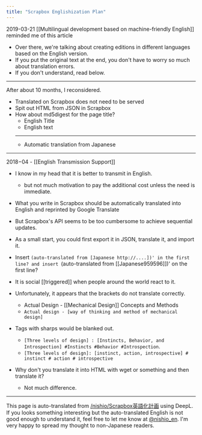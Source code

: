 ```yaml
---
title: "Scrapbox Englishization Plan"
---
```


2019-03-21 [[Multilingual development based on machine-friendly English]] reminded me of this article
- Over there, we're talking about creating editions in different languages based on the English version.
- If you put the original text at the end, you don't have to worry so much about translation errors.
- If you don't understand, read below.
---
After about 10 months, I reconsidered.
- Translated on Scrapbox does not need to be served
- Spit out HTML from JSON in Scrapbox
- How about md5digest for the page title?
    - English Title
    - English text
    - ---
    - Automatic translation from Japanese
-----
2018−04
    - [[English Transmission Support]]
- I know in my head that it is better to transmit in English.
    - but not much motivation to pay the additional cost unless the need is immediate.
- What you write in Scrapbox should be automatically translated into English and reprinted by Google Translate
- But Scrapbox's API seems to be too cumbersome to achieve sequential updates.
- As a small start, you could first export it in JSON, translate it, and import it.
- Insert `(auto-translated from [Japanese http://....])' in the first line? and insert `(auto-translated from [[Japanese959596]])' on the first line?
- It is social [[triggered]] when people around the world react to it.

- Unfortunately, it appears that the brackets do not translate correctly.
    - Actual Design - [[Mechanical Design]] Concepts and Methods
    - `Actual design - [way of thinking and method of mechanical design]`
- Tags with sharps would be blanked out.
    - `[Three levels of design] : [Instincts, Behavior, and Introspection] #Instincts #Behavior #Introspection`.
    - `[Three levels of design]: [instinct, action, introspective] # instinct # action # introspective`

- Why don't you translate it into HTML with wget or something and then translate it?
    - Not much difference.

---
This page is auto-translated from [/nishio/Scrapbox英語化計画](https://scrapbox.io/nishio/Scrapbox英語化計画) using DeepL. If you looks something interesting but the auto-translated English is not good enough to understand it, feel free to let me know at [@nishio_en](https://twitter.com/nishio_en). I'm very happy to spread my thought to non-Japanese readers.